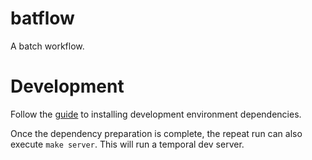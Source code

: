 # batflow
A batch workflow.

# Development

Follow the [guide](https://docs.temporal.io/application-development/foundations#run-a-development-server) to installing development environment dependencies.

Once the dependency preparation is complete, the repeat run can also execute `make server`. This will run a temporal dev server.